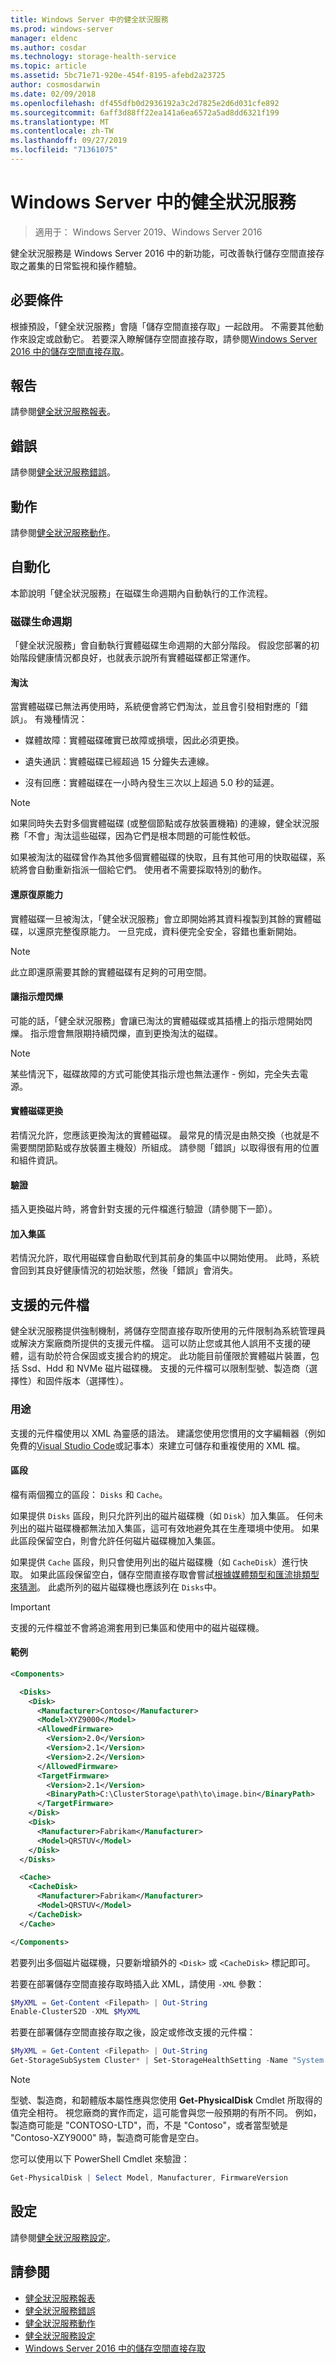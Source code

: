 ```yaml
---
title: Windows Server 中的健全狀況服務
ms.prod: windows-server
manager: eldenc
ms.author: cosdar
ms.technology: storage-health-service
ms.topic: article
ms.assetid: 5bc71e71-920e-454f-8195-afebd2a23725
author: cosmosdarwin
ms.date: 02/09/2018
ms.openlocfilehash: df455dfb0d2936192a3c2d7825e2d6d031cfe892
ms.sourcegitcommit: 6aff3d88ff22ea141a6ea6572a5ad8dd6321f199
ms.translationtype: MT
ms.contentlocale: zh-TW
ms.lasthandoff: 09/27/2019
ms.locfileid: "71361075"
---
```

# <a name="health-service-in-windows-server"></a>Windows Server 中的健全狀況服務

> 適用于： Windows Server 2019、Windows Server 2016

健全狀況服務是 Windows Server 2016 中的新功能，可改善執行儲存空間直接存取之叢集的日常監視和操作體驗。

## <a name="prerequisites"></a>必要條件  

根據預設，「健全狀況服務」會隨「儲存空間直接存取」一起啟用。 不需要其他動作來設定或啟動它。 若要深入瞭解儲存空間直接存取，請參閱[Windows Server 2016 中的儲存空間直接存取](../storage/storage-spaces/storage-spaces-direct-overview.md)。  

## <a name="reports"></a>報告

請參閱[健全狀況服務報表](health-service-reports.md)。

## <a name="faults"></a>錯誤

請參閱[健全狀況服務錯誤](health-service-faults.md)。

## <a name="actions"></a>動作

請參閱[健全狀況服務動作](health-service-actions.md)。

## <a name="automation"></a>自動化  

本節說明「健全狀況服務」在磁碟生命週期內自動執行的工作流程。  

### <a name="disk-lifecycle"></a>磁碟生命週期   

「健全狀況服務」會自動執行實體磁碟生命週期的大部分階段。 假設您部署的初始階段健康情況都良好，也就表示說所有實體磁碟都正常運作。  

#### <a name="retirement"></a>淘汰  

當實體磁碟已無法再使用時，系統便會將它們淘汰，並且會引發相對應的「錯誤」。 有幾種情況：  

-   媒體故障：實體磁碟確實已故障或損壞，因此必須更換。  

-   遺失通訊：實體磁碟已經超過 15 分鐘失去連線。  

-   沒有回應：實體磁碟在一小時內發生三次以上超過 5.0 秒的延遲。  

>[!NOTE]
> 如果同時失去對多個實體磁碟 (或整個節點或存放裝置機箱) 的連線，健全狀況服務「不會」淘汰這些磁碟，因為它們是根本問題的可能性較低。  

如果被淘汰的磁碟曾作為其他多個實體磁碟的快取，且有其他可用的快取磁碟，系統將會自動重新指派一個給它們。 使用者不需要採取特別的動作。  

#### <a name="restoring-resiliency"></a>還原復原能力  

實體磁碟一旦被淘汰，「健全狀況服務」會立即開始將其資料複製到其餘的實體磁碟，以還原完整復原能力。 一旦完成，資料便完全安全，容錯也重新開始。  

>[!NOTE]
> 此立即還原需要其餘的實體磁碟有足夠的可用空間。  

#### <a name="blinking-the-indicator-light"></a>讓指示燈閃爍  

可能的話，「健全狀況服務」會讓已淘汰的實體磁碟或其插槽上的指示燈開始閃爍。 指示燈會無限期持續閃爍，直到更換淘汰的磁碟。  

>[!NOTE]
> 某些情況下，磁碟故障的方式可能使其指示燈也無法運作 - 例如，完全失去電源。  

#### <a name="physical-replacement"></a>實體磁碟更換  

若情況允許，您應該更換淘汰的實體磁碟。 最常見的情況是由熱交換（也就是不需要關閉節點或存放裝置主機殼）所組成。 請參閱「錯誤」以取得很有用的位置和組件資訊。  

#### <a name="verification"></a>驗證

插入更換磁片時，將會針對支援的元件檔進行驗證（請參閱下一節）。

#### <a name="pooling"></a>加入集區  

若情況允許，取代用磁碟會自動取代到其前身的集區中以開始使用。 此時，系統會回到其良好健康情況的初始狀態，然後「錯誤」會消失。  

## <a name="supported-components-document"></a>支援的元件檔  

健全狀況服務提供強制機制，將儲存空間直接存取所使用的元件限制為系統管理員或解決方案廠商所提供的支援元件檔。 這可以防止您或其他人誤用不支援的硬體，這有助於符合保固或支援合約的規定。 此功能目前僅限於實體磁片裝置，包括 Ssd、Hdd 和 NVMe 磁片磁碟機。 支援的元件檔可以限制型號、製造商（選擇性）和固件版本（選擇性）。

### <a name="usage"></a>用途  

支援的元件檔使用以 XML 為靈感的語法。 建議您使用您慣用的文字編輯器（例如免費的[Visual Studio Code](http://code.visualstudio.com/)或記事本）來建立可儲存和重複使用的 XML 檔。

#### <a name="sections"></a>區段

檔有兩個獨立的區段： `Disks` 和 `Cache`。

如果提供 `Disks` 區段，則只允許列出的磁片磁碟機（如 `Disk`）加入集區。 任何未列出的磁片磁碟機都無法加入集區，這可有效地避免其在生產環境中使用。 如果此區段保留空白，則會允許任何磁片磁碟機加入集區。

如果提供 `Cache` 區段，則只會使用列出的磁片磁碟機（如 `CacheDisk`）進行快取。 如果此區段保留空白，儲存空間直接存取會嘗試[根據媒體類型和匯流排類型來猜測](../storage/storage-spaces/understand-the-cache.md#cache-drives-are-selected-automatically)。 此處所列的磁片磁碟機也應該列在 `Disks`中。

>[!IMPORTANT]
> 支援的元件檔並不會將追溯套用到已集區和使用中的磁片磁碟機。  

#### <a name="example"></a>範例

```XML
<Components>

  <Disks>
    <Disk>
      <Manufacturer>Contoso</Manufacturer>
      <Model>XYZ9000</Model>
      <AllowedFirmware>
        <Version>2.0</Version>
        <Version>2.1</Version>
        <Version>2.2</Version>
      </AllowedFirmware>
      <TargetFirmware>
        <Version>2.1</Version>
        <BinaryPath>C:\ClusterStorage\path\to\image.bin</BinaryPath>
      </TargetFirmware>
    </Disk>
    <Disk>
      <Manufacturer>Fabrikam</Manufacturer>
      <Model>QRSTUV</Model>
    </Disk>
  </Disks>

  <Cache>
    <CacheDisk>
      <Manufacturer>Fabrikam</Manufacturer>
      <Model>QRSTUV</Model>
    </CacheDisk>
  </Cache>

</Components>

```

若要列出多個磁片磁碟機，只要新增額外的 `<Disk>` 或 `<CacheDisk>` 標記即可。

若要在部署儲存空間直接存取時插入此 XML，請使用 `-XML` 參數：

```PowerShell
$MyXML = Get-Content <Filepath> | Out-String  
Enable-ClusterS2D -XML $MyXML
```

若要在部署儲存空間直接存取之後，設定或修改支援的元件檔：

```PowerShell
$MyXML = Get-Content <Filepath> | Out-String  
Get-StorageSubSystem Cluster* | Set-StorageHealthSetting -Name "System.Storage.SupportedComponents.Document" -Value $MyXML  
```

>[!NOTE]
>型號、製造商，和韌體版本屬性應與您使用 **Get-PhysicalDisk** Cmdlet 所取得的值完全相符。 視您廠商的實作而定，這可能會與您一般預期的有所不同。 例如，製造商可能是 "CONTOSO-LTD"，而，不是 "Contoso"，或者當型號是 "Contoso-XZY9000" 時，製造商可能會是空白。  

您可以使用以下 PowerShell Cmdlet 來驗證：  

```PowerShell
Get-PhysicalDisk | Select Model, Manufacturer, FirmwareVersion  
```

## <a name="settings"></a>設定

請參閱[健全狀況服務設定](health-service-settings.md)。

## <a name="see-also"></a>請參閱

- [健全狀況服務報表](health-service-reports.md)
- [健全狀況服務錯誤](health-service-faults.md)
- [健全狀況服務動作](health-service-actions.md)
- [健全狀況服務設定](health-service-settings.md)
- [Windows Server 2016 中的儲存空間直接存取](../storage/storage-spaces/storage-spaces-direct-overview.md)
